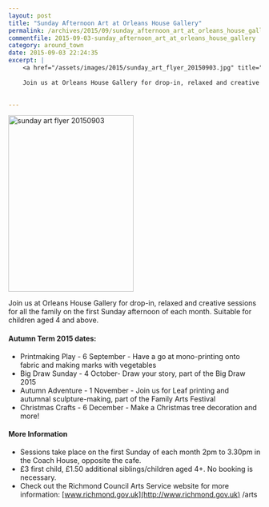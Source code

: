 ```yaml
---
layout: post
title: "Sunday Afternoon Art at Orleans House Gallery"
permalink: /archives/2015/09/sunday_afternoon_art_at_orleans_house_gallery.html
commentfile: 2015-09-03-sunday_afternoon_art_at_orleans_house_gallery
category: around_town
date: 2015-09-03 22:24:35
excerpt: |
    <a href="/assets/images/2015/sunday_art_flyer_20150903.jpg" title="See larger version of - sunday art flyer 20150903"><img src="/assets/images/2015/sunday_art_flyer_20150903_thumb.jpg" width="150" height="212" alt="sunday art flyer 20150903" class="photo right" /></a>
    
    Join us at Orleans House Gallery for drop-in, relaxed and creative sessions for all the family on the first Sunday afternoon of each month. Suitable for children aged 4 and above.
    

---
```


<a href="/assets/images/2015/sunday_art_flyer_20150903.jpg" title="See larger version of - sunday art flyer 20150903"><img src="/assets/images/2015/sunday_art_flyer_20150903_thumb.jpg" width="250" height="353" alt="sunday art flyer 20150903" class="photo right" /></a>

Join us at Orleans House Gallery for drop-in, relaxed and creative sessions for all the family on the first Sunday afternoon of each month. Suitable for children aged 4 and above.

#### Autumn Term 2015 dates:

-   Printmaking Play - 6 September - Have a go at mono-printing onto fabric and making marks with vegetables
-   Big Draw Sunday - 4 October- Draw your story, part of the Big Draw 2015
-   Autumn Adventure - 1 November - Join us for Leaf printing and autumnal sculpture-making, part of the Family Arts Festival
-   Christmas Crafts - 6 December - Make a Christmas tree decoration and more!

#### More Information

-   Sessions take place on the first Sunday of each month 2pm to 3.30pm in the Coach House, opposite the cafe.
-   £3 first child, £1.50 additional siblings/children aged 4+. No booking is necessary.
-   Check out the Richmond Council Arts Service website for more information: [www.richmond.gov.uk](http://www.richmond.gov.uk) /arts
